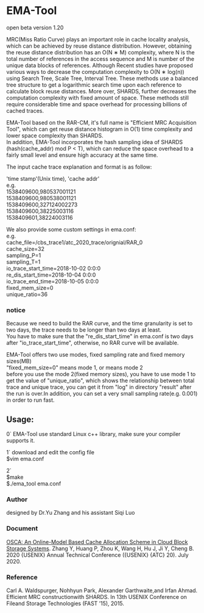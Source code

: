 # EMA-Tool
open beta version 1.20

MRC(Miss Ratio Curve) plays an important role in cache locality analysis, which can be achieved by reuse distance distribution. However, obtaining the reuse distance distribution has an O(N ∗ M) complexity, where N is the total number of references in the access sequence and M is number of the unique data blocks of references. Although Recent studies have proposed various ways to decrease the computation complexity to O(N ∗ log(n)) using Search Tree, Scale Tree, Interval Tree. These methods use a balanced tree structure to get a logarithmic search time upon each reference to calculate block reuse distances. More over, SHARDS, further decreases the computation complexity with fixed amount of space. These methods still require considerable time and space overhead for processing billions of cached traces.  

EMA-Tool based on the RAR-CM, it's full name is "Efficient MRC Acquisition Tool", which can get reuse distance histogram in O(1) time complexity and lower space complexity than SHARDS.  
In addition, EMA-Tool incorporates the hash sampling idea of SHARDS (hash(cache_addr) mod P < T), which can reduce the space overhead to a fairly small level and ensure high accuracy at the same time.  
  
The input cache trace explanation and format is as follow:

'time stamp'(Unix time), 'cache addr'  
e.g.  
1538409600,980537001121  
1538409600,980538001121  
1538409600,327124002273  
1538409600,38225003116  
1538409601,38224003116  

We also provide some custom settings in ema.conf:  
e.g.   
cache_file=/cbs_trace1/atc_2020_trace/orignial/RAR_0  
cache_size=32  
sampling_P=1  
sampling_T=1  
io_trace_start_time=2018-10-02 0:0:0  
re_dis_start_time=2018-10-04 0:0:0  
io_trace_end_time=2018-10-05 0:0:0  
fixed_mem_size=0  
unique_ratio=36

### notice  
Because we need to build the RAR curve, and the time granularity is set to two days, the trace needs to be longer than two days at least.  
You have to make sure that the "re_dis_start_time" in ema.conf is two days after "io_trace_start_time", otherwise, no RAR curve will be available.  
  
EMA-Tool offers two use modes, fixed sampling rate and fixed memory sizes(MB)  
"fixed_mem_size=0" means mode 1, or means mode 2  
before you use the mode 2(fixed memory sizes), you have to use mode 1 to get the value of "unique_ratio", which shows the relationship between total trace and unique trace, you can get it from "log" in directory "result" after the run is over.In addition, you can set a very small sampling rate(e.g. 0.001) in order to run fast.

## Usage:
0` EMA-Tool use standard Linux c++ library, make sure your compiler supports it.  

1` download and edit the config file  
$vim ema.conf  
  
2`   
$make  
$./ema_tool ema.conf    
  
### Author 
designed by Dr.Yu Zhang and his assistant Siqi Luo  
### Document
[OSCA: An Online-Model Based Cache Allocation Scheme in Cloud Block Storage Systems](https://www.usenix.org/conference/atc20/presentation/zhang-yu). Zhang Y, Huang P, Zhou K, Wang H, Hu J, Ji Y, Cheng B. 2020 {USENIX} Annual Technical Conference ({USENIX} {ATC} 20). July 2020.  
### Reference
Carl A. Waldspurger, Nohhyun Park, Alexander Garthwaite,and Irfan Ahmad. Efficient MRC constructionwith SHARDS. In 13th USENIX Conference on Fileand Storage Technologies (FAST ’15), 2015.
